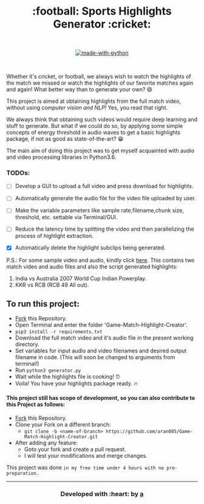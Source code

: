 <h1 align="center">:football: Sports Highlights Generator :cricket:</h1>

<div align="center">

<br>

[![made-with-python](https://forthebadge.com/images/badges/made-with-python.svg)](https://www.python.org/)

<br>

</div>


Whether it's cricket, or football, we always wish to watch the highlights of the match we missed or watch the highlights of our favorite matches again and again! What better way than to generate your own? :smile:

This project is aimed at obtaining highlights from the full match video, without using *computer vision and NLP!* Yes, you read that right.

We always think that obtaining such videos would require deep learning and stuff to generate. But what if we could do so, by applying some simple concepts of energy threshold in audio waves to get a basic highlights package, if not as good as state-of-the-art? :grin:

The main aim of doing this project was to get myself acquainted with audio and video processing libraries in Python3.6.

### TODOs:

* [ ] Develop a GUI to upload a full video and press download for highlights.
* [ ] Automatically generate the audio file for the video file uploaded by user.
* [ ] Make the variable parameters like sample rate,filename,chunk size, threshold, etc. settable via Terminal/GUI.
* [ ] Reduce the latency time by splitting the video and then parallelizing the process of highlight extraction.
* [x] Automatically delete the highlight subclips being generated.


P.S.: For some sample video and audio, kindly click [here](https://drive.google.com/open?id=1bWfQat17fmmpBo92w698C2sxRxBEztnk). This contains two match video and audio files and also the script generated highlights:

1. India vs Australia 2007 World Cup Indian Powerplay.
2. KKR vs RCB (RCB 49 All out).

## To run this project:
* [Fork](https://github.com/aran085/Game-Match-Highlight-Creator) this Repository.
* Open Terminal and enter the folder 'Game-Match-Highlight-Creator'.
* `pip3 install -r requirements.txt`
* Download the full match video and it's audio file in the present working directory.
* Set variables for input audio and video filenames and desired output filename in code. (This will soon be changed to arguments from terminal!)
* Run `python3 generator.py`
* Wait while the highlights file is cooking! :alarm_clock:
* Voila! You have your highlights package ready. :fire:

#### This project still has scope of development, so you can also contribute to this Project as follows:
* [Fork](https://github.com/aran085/Game-Match-Highlight-Creator) this Repository.
* Clone your Fork on a different branch:
  * `git clone -b <name-of-branch> https://github.com/aran085/Game-Match-Highlight-Creator.git`
* After adding any feature:
  * Goto your fork and create a pull request.
  * I will test your modifications and merge changes.

This project was done `in my free time under 4 hours with no pre-preparation.`

---
<h3 align="center"><b>Developed with :heart: by <a href="https://github.com/aran085">a